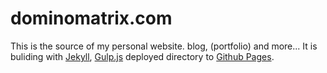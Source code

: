 # dominomatrix.com

This is the source of my personal website. blog, (portfolio) and more... 
It is buliding with [Jekyll](http://jekyllrb.com/), [Gulp.js](http://gulpjs.com/) deployed directory to [Github Pages](https://pages.github.com/).
